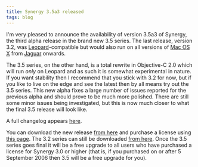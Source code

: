 ```yaml
---
title: Synergy 3.5a3 released
tags: blog
---
```


I'm very pleased to announce the availability of version 3.5a3 of Synergy, the third alpha release in the brand new 3.5 series. The last release, version 3.2, was [Leopard](http://typechecked.net/wiki/Leopard)-compatible but would also run on all versions of [Mac OS X](http://typechecked.net/wiki/Mac%20OS%20X) from [Jaguar](http://typechecked.net/wiki/Jaguar) onwards.

The 3.5 series, on the other hand, is a total rewrite in Objective-C 2.0 which will run _only_ on Leopard and as such it is somewhat experimental in nature. If you want stability then I recommend that you stick with 3.2 for now, but if you like to live on the edge and see the latest then by all means try out the 3.5 series. This new alpha fixes a large number of issues reported for the previous alpha and should prove to be much more polished. There are still some minor issues being investigated, but this is now much closer to what the final 3.5 release will look like.

A full changelog appears [here](http://typechecked.net/a/products/synergy-classic/history/#3.5a3).

You can download the new release [from here](http://typechecked.net/download.php?item=SynergyBeta.zip) and purchase a license using [this page](https://typechecked.net/a/products/synergy-classic/purchase/). The 3.2 series can still be downloaded [from here](http://typechecked.net/download.php?item=SynergyJaguar.dmg). Once the 3.5 series goes final it will be a free upgrade to all users who have purchased a license for Synergy 3.0 or higher (that is, if you purchased on or after 5 September 2006 then 3.5 will be a free upgrade for you).
